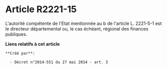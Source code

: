 # Article R2221-15

L'autorité compétente de l'Etat mentionnée au b de l'article L. 2221-5-1 est le directeur départemental ou, le cas échéant,
régional des finances publiques.

**Liens relatifs à cet article**

	**Créé par**:

	  - Décret n°2014-551 du 27 mai 2014 - art. 3
